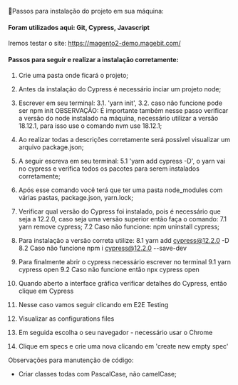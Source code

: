 📍Passos para instalação do projeto em sua máquina: 

#### Foram utilizados aqui: Git, Cypress, Javascript 
Iremos testar o site: https://magento2-demo.magebit.com/

#### Passos para seguir e realizar a instalação corretamente: 

1. Crie uma pasta onde ficará o projeto;

2. Antes da instalação do Cypress é necessário inciar um projeto node;

3. Escrever em seu terminal: 
3.1. 'yarn init', 
3.2. caso não funcione pode ser npm init 
OBSERVAÇÃO: É importante também nesse passo verificar a versão do node instalado na máquina, necessário utilizar a versão 18.12.1, para isso use o comando nvm use 18.12.1;

4. Ao realizar todas a descrições corretamente será possível visualizar um arquivo package.json;

5. A seguir escreva em seu terminal: 
5.1 'yarn add cypress -D', o yarn vai no cypress e verifica todos os pacotes para serem instalados corretamente;

6. Após esse comando você terá que ter uma pasta node_modules com várias pastas, package.json, yarn.lock;

7. Verificar qual versão do Cypress foi instalado, pois é necessário que seja a 12.2.0, caso seja uma versão superior então faça o comando: 
7.1 yarn remove cypress; 
7.2 Caso não funcione: npm uninstall cypress;

8. Para instalação a versão correta utilize:
8.1 yarn add cypress@12.2.0 -D
8.2 Caso não funcione npm i cypress@12.2.0 --save-dev

9. Para finalmente abrir o cypress necessário escrever no terminal
9.1 yarn cypress open 
9.2 Caso não funcione então npx cypress open

10. Quando aberto a interface gráfica verificar detalhes do Cypress, então clique em Cypress

11. Nesse caso vamos seguir clicando em E2E Testing

12. Visualizar as configurations files 

13. Em seguida escolha o seu navegador - necessário usar o Chrome 

14. Clique em specs e crie uma nova clicando em 'create new empty spec'


Observações para manutenção de código:
- Criar classes todas com PascalCase, não camelCase;